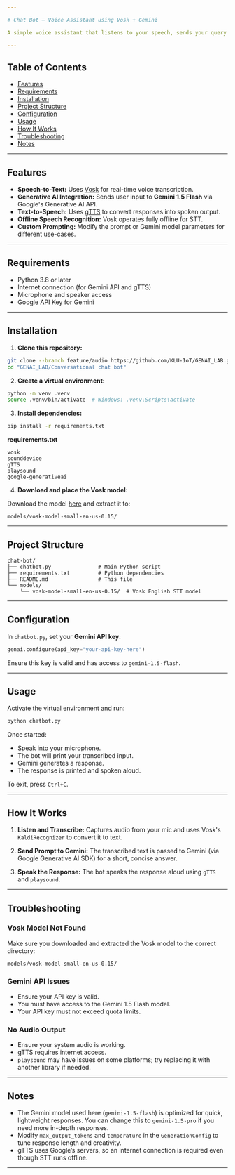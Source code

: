 ```yaml
---

# Chat Bot – Voice Assistant using Vosk + Gemini

A simple voice assistant that listens to your speech, sends your query to **Gemini (via Google Generative AI API)**, and speaks back the generated response using **gTTS**.

---
```


## Table of Contents

* [Features](#features)
* [Requirements](#requirements)
* [Installation](#installation)
* [Project Structure](#project-structure)
* [Configuration](#configuration)
* [Usage](#usage)
* [How It Works](#how-it-works)
* [Troubleshooting](#troubleshooting)
* [Notes](#notes)

---

## Features

* **Speech-to-Text:** Uses [Vosk](https://alphacephei.com/vosk/) for real-time voice transcription.
* **Generative AI Integration:** Sends user input to **Gemini 1.5 Flash** via Google's Generative AI API.
* **Text-to-Speech:** Uses [gTTS](https://pypi.org/project/gTTS/) to convert responses into spoken output.
* **Offline Speech Recognition:** Vosk operates fully offline for STT.
* **Custom Prompting:** Modify the prompt or Gemini model parameters for different use-cases.

---

## Requirements

* Python 3.8 or later
* Internet connection (for Gemini API and gTTS)
* Microphone and speaker access
* Google API Key for Gemini

---

## Installation

1. **Clone this repository:**

```bash
git clone --branch feature/audio https://github.com/KLU-IoT/GENAI_LAB.git
cd "GENAI_LAB/Conversational chat bot"
```

2. **Create a virtual environment:**

```bash
python -m venv .venv
source .venv/bin/activate  # Windows: .venv\Scripts\activate
```

3. **Install dependencies:**

```bash
pip install -r requirements.txt
```

**requirements.txt**

```
vosk
sounddevice
gTTS
playsound
google-generativeai
```

4. **Download and place the Vosk model:**

Download the model [here](https://alphacephei.com/vosk/models) and extract it to:

```
models/vosk-model-small-en-us-0.15/
```

---

## Project Structure

```
chat-bot/
├── chatbot.py               # Main Python script
├── requirements.txt         # Python dependencies
├── README.md                # This file
└── models/
    └── vosk-model-small-en-us-0.15/  # Vosk English STT model
```

---

## Configuration

In `chatbot.py`, set your **Gemini API key**:

```python
genai.configure(api_key="your-api-key-here")
```

Ensure this key is valid and has access to `gemini-1.5-flash`.

---

## Usage

Activate the virtual environment and run:

```bash
python chatbot.py
```

Once started:

* Speak into your microphone.
* The bot will print your transcribed input.
* Gemini generates a response.
* The response is printed and spoken aloud.

To exit, press `Ctrl+C`.

---

## How It Works

1. **Listen and Transcribe:**
   Captures audio from your mic and uses Vosk's `KaldiRecognizer` to convert it to text.

2. **Send Prompt to Gemini:**
   The transcribed text is passed to Gemini (via Google Generative AI SDK) for a short, concise answer.

3. **Speak the Response:**
   The bot speaks the response aloud using `gTTS` and `playsound`.

---

## Troubleshooting

### Vosk Model Not Found

Make sure you downloaded and extracted the Vosk model to the correct directory:

```
models/vosk-model-small-en-us-0.15/
```

### Gemini API Issues

* Ensure your API key is valid.
* You must have access to the Gemini 1.5 Flash model.
* Your API key must not exceed quota limits.

### No Audio Output

* Ensure your system audio is working.
* gTTS requires internet access.
* `playsound` may have issues on some platforms; try replacing it with another library if needed.

---

## Notes

* The Gemini model used here (`gemini-1.5-flash`) is optimized for quick, lightweight responses. You can change this to `gemini-1.5-pro` if you need more in-depth responses.
* Modify `max_output_tokens` and `temperature` in the `GenerationConfig` to tune response length and creativity.
* gTTS uses Google’s servers, so an internet connection is required even though STT runs offline.

---


